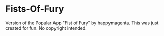 # Fists-Of-Fury
Version of the Popular App "Fist of Fury" by happymagenta. This was just created for fun. No copyright intended.  
